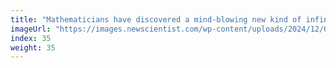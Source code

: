 ```yaml
---
title: "Mathematicians have discovered a mind-blowing new kind of infinity"
imageUrl: "https://images.newscientist.com/wp-content/uploads/2024/12/06105425/SEI_232072501.jpg?width=788"
index: 35
weight: 35
---
```

